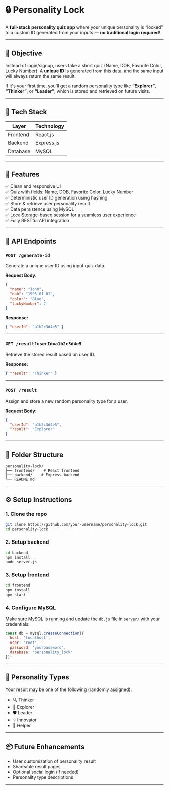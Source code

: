 # 🔒 Personality Lock

A **full-stack personality quiz app** where your unique personality is “locked” to a custom ID generated from your inputs — **no traditional login required**!

---

## 🎯 Objective

Instead of login/signup, users take a short quiz (Name, DOB, Favorite Color, Lucky Number). A **unique ID** is generated from this data, and the same input will always return the same result.

If it's your first time, you'll get a random personality type like **“Explorer”**, **“Thinker”**, or **“Leader”**, which is stored and retrieved on future visits.

---

## 🧠 Tech Stack

| Layer        | Technology     |
|--------------|----------------|
| Frontend     | React.js       |
| Backend      | Express.js     |
| Database     | MySQL          |

---

## 🧩 Features

✅ Clean and responsive UI  
✅ Quiz with fields: Name, DOB, Favorite Color, Lucky Number  
✅ Deterministic user ID generation using hashing  
✅ Store & retrieve user personality result  
✅ Data persistence using MySQL  
✅ LocalStorage-based session for a seamless user experience  
✅ Fully RESTful API integration

---

## 🧪 API Endpoints

### `POST /generate-id`

Generate a unique user ID using input quiz data.

**Request Body:**
```json
{
  "name": "John",
  "dob": "1995-01-01",
  "color": "Blue",
  "luckyNumber": 7
}
```

**Response:**
```json
{ "userId": "a1b2c3d4e5" }
```

---

### `GET /result?userId=a1b2c3d4e5`

Retrieve the stored result based on user ID.

**Response:**
```json
{ "result": "Thinker" }
```

---

### `POST /result`

Assign and store a new random personality type for a user.

**Request Body:**
```json
{
  "userId": "a1b2c3d4e5",
  "result": "Explorer"
}
```

---

## 📂 Folder Structure

```
personality-lock/
├── frontend/    # React frontend
├── backend/    # Express backend
└── README.md
```

---

## ⚙️ Setup Instructions

### 1. Clone the repo
```bash
git clone https://github.com/your-username/personality-lock.git
cd personality-lock
```

### 2. Setup backend
```bash
cd backend
npm install
node server.js
```

### 3. Setup frontend
```bash
cd frontend
npm install
npm start
```

### 4. Configure MySQL

Make sure MySQL is running and update the `db.js` file in `server/` with your credentials:

```js
const db = mysql.createConnection({
  host: 'localhost',
  user: 'root',
  password: 'yourpassword',
  database: 'personality_lock'
});
```

---

## 🧠 Personality Types

Your result may be one of the following (randomly assigned):

- 🔍 Thinker  
- 🧭 Explorer  
- 🛡️ Leader
- 💡 Innovator  
- 🌿 Helper

---

## 📦 Future Enhancements

- User customization of personality result  
- Shareable result pages  
- Optional social login (if needed)  
- Personality type descriptions

---

